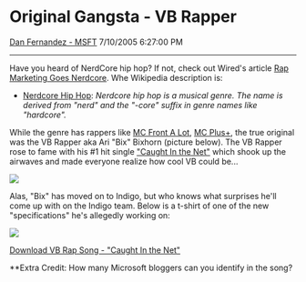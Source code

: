 <div id="page">

# Original Gangsta - VB Rapper

[Dan Fernandez -
MSFT](https://social.msdn.microsoft.com/profile/Dan%20Fernandez%20-%20MSFT)
7/10/2005 6:27:00 PM

-----

<div id="content">

Have you heard of NerdCore hip hop? If not, check out Wired's article
[Rap Marketing Goes
Nerdcore](http://www.wired.com/news/culture/0,1284,67970,00.html?tw=rss.TOP). Whe
Wikipedia description is:

  - [Nerdcore Hip Hop](http://en.wikipedia.org/wiki/Nerdcore_hip_hop):
    *Nerdcore hip hop is a musical genre. The name is derived from
    "nerd" and the "-core" suffix in genre names like "hardcore".*

While the genre has rappers like [MC Front A
Lot](http://www.frontalot.com/), [MC Plus+](http://www.mcplusplus.com/),
the true original was the VB Rapper aka Ari "Bix" Bixhorn (picture
below). The VB Rapper rose to fame with his \#1 hit single ["Caught In
the Net"](http://www.danfernandez.com/view/view.aspx?ID=153) which shook
up the airwaves and made everyone realize how cool VB could be...

![](http://www.danfernandez.com/view/view.aspx?ID=154)

Alas, "Bix" has moved on to Indigo, but who knows what surprises he'll
come up with on the Indigo team. Below is a t-shirt of one of the new
"specifications" he's allegedly working on:

![](http://www.danfernandez.com/view/view.aspx?ID=155)

[Download VB Rap Song - "Caught In the
Net"](http://www.danfernandez.com/view/view.aspx?ID=153)

\*\*Extra Credit: How many Microsoft bloggers can you identify in the
song?

</div>

</div>
